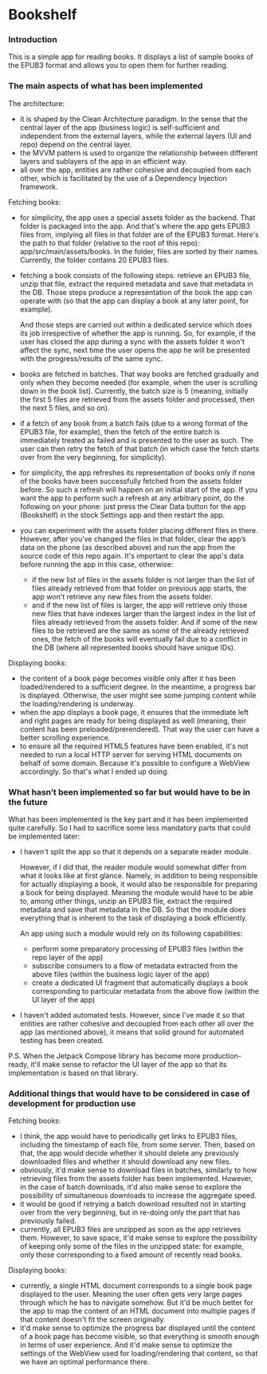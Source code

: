 # Bookshelf

### Introduction

This is a simple app for reading books. It displays a list of sample books of the EPUB3 format and allows you to open them for further reading.

### The main aspects of what has been implemented

The architecture:
* it is shaped by the Clean Architecture paradigm. In the sense that the central layer of the app (business logic) is self-sufficient and independent from the external layers, while the external layers (UI and repo) depend on the central layer.
* the MVVM pattern is used to organize the relationship between different layers and sublayers of the app in an efficient way.
* all over the app, entities are rather cohesive and decoupled from each other, which is facilitated by the use of a Dependency Injection framework.

Fetching books:
* for simplicity, the app uses a special assets folder as the backend. That folder is packaged into the app. And that's where the app gets EPUB3 files from, implying all files in that folder are of the EPUB3 format. Here's the path to that folder (relative to the root of this repo): app/src/main/assets/books. In the folder, files are sorted by their names. Currently, the folder contains 20 EPUB3 files.
* fetching a book consists of the following steps: retrieve an EPUB3 file, unzip that file, extract the required metadata and save that metadata in the DB. Those steps produce a representation of the book the app can operate with (so that the app can display a book at any later point, for example).      
    
  And those steps are carried out within a dedicated service which does its job irrespective of whether the app is running. So, for example, if the user has closed the app during a sync with the assets folder it won't affect the sync, next time the user opens the app he will be presented with the progress/results of the same sync.
* books are fetched in batches. That way books are fetched gradually and only when they become needed (for example, when the user is scrolling down in the book list). Currently, the batch size is 5 (meaning, initially the first 5 files are retrieved from the assets folder and processed, then the next 5 files, and so on).
* if a fetch of any book from a batch fails (due to a wrong format of the EPUB3 file, for example), then the fetch of the entire batch is immediately treated as failed and is presented to the user as such. The user can then retry the fetch of that batch (in which case the fetch starts over from the very beginning, for simplicity).
* for simplicity, the app refreshes its representation of books only if none of the books have been successfully fetched from the assets folder before. So such a refresh will happen on an initial start of the app. If you want the app to perform such a refresh at any arbitrary point, do the following on your phone: just press the Clear Data button for the app (Bookshelf) in the stock Settings app and then restart the app.
* you can experiment with the assets folder placing different files in there. However, after you’ve changed the files in that folder, clear the app’s data on the phone (as described above) and run the app from the source code of this repo again. It's important to clear the app's data before running the app in this case, otherwise:
  * if the new list of files in the assets folder is not larger than the list of files already retrieved from that folder on previous app starts, the app won't retrieve any new files from the assets folder.
  * and if the new list of files is larger, the app will retrieve only those new files that have indexes larger than the largest index in the list of files already retrieved from the assets folder. And if some of the new files to be retrieved are the same as some of the already retrieved ones, the fetch of the books will eventually fail due to a conflict in the DB (where all represented books should have unique IDs).
    
Displaying books:      
* the content of a book page becomes visible only after it has been loaded/rendered to a sufficient degree. In the meantime, a progress bar is displayed. Otherwise, the user might see some jumping content while the loading/rendering is underway.
* when the app displays a book page, it ensures that the immediate left and right pages are ready for being displayed as well (meaning, their content has been preloaded/prerendered). That way the user can have a better scrolling experience.
* to ensure all the required HTML5 features have been enabled, it's not needed to run a local HTTP server for serving HTML documents on behalf of some domain. Because it's possible to configure a WebView accordingly. So that's what I ended up doing.

### What hasn’t been implemented so far but would have to be in the future

What has been implemented is the key part and it has been implemented quite carefully. So I had to sacrifice some less mandatory parts that could be implemented later:
* I haven't split the app so that it depends on a separate reader module.

  However, if I did that, the reader module would somewhat differ from what it looks like at first glance. Namely, in addition to being responsible for actually displaying a book, it would also be responsible for preparing a book for being displayed. Meaning the module would have to be able to, among other things, unzip an EPUB3 file, extract the required metadata and save that metadata in the DB. So that the module does everything that is inherent to the task of displaying a book efficiently.
    
  An app using such a module would rely on its following capabilities:
  * perform some preparatory processing of EPUB3 files (within the repo layer of the app)
  * subscribe consumers to a flow of metadata extracted from the above files (within the business logic layer of the app)
  * create a dedicated UI fragment that automatically displays a book corresponding to particular metadata from the above flow (within the UI layer of the app)
* I haven't added automated tests. However, since I've made it so that entities are rather cohesive and decoupled from each other all over the app (as mentioned above), it means that solid ground for automated testing has been created.    

P.S. When the Jetpack Compose library has become more production-ready, it'll make sense to refactor the UI layer of the app so that its implementation is based on that library.

### Additional things that would have to be considered in case of development for production use

Fetching books:
* I think, the app would have to periodically get links to EPUB3 files, including the timestamp of each file, from some server. Then, based on that, the app would decide whether it should delete any previously downloaded files and whether it should download any new files.
* obviously, it'd make sense to download files in batches, similarly to how retrieving files from the assets folder has been implemented. However, in the case of batch downloads, it'd also make sense to explore the possibility of simultaneous downloads to increase the aggregate speed.
* it would be good if retrying a batch download resulted not in starting over from the very beginning, but in re-doing only the part that has previously failed.    
* currently, all EPUB3 files are unzipped as soon as the app retrieves them. However, to save space, it'd make sense to explore the possibility of keeping only some of the files in the unzipped state: for example, only those corresponding to a fixed amount of recently read books.    
    
Displaying books:    
* currently, a single HTML document corresponds to a single book page displayed to the user. Meaning the user often gets very large pages through which he has to navigate somehow. But it'd be much better for the app to map the content of an HTML document into multiple pages if that content doesn't fit the screen originally.
* it'd make sense to optimize the progress bar displayed until the content of a book page has become visible, so that everything is smooth enough in terms of user experience. And it'd make sense to optimize the settings of the WebView used for loading/rendering that content, so that we have an optimal performance there.
